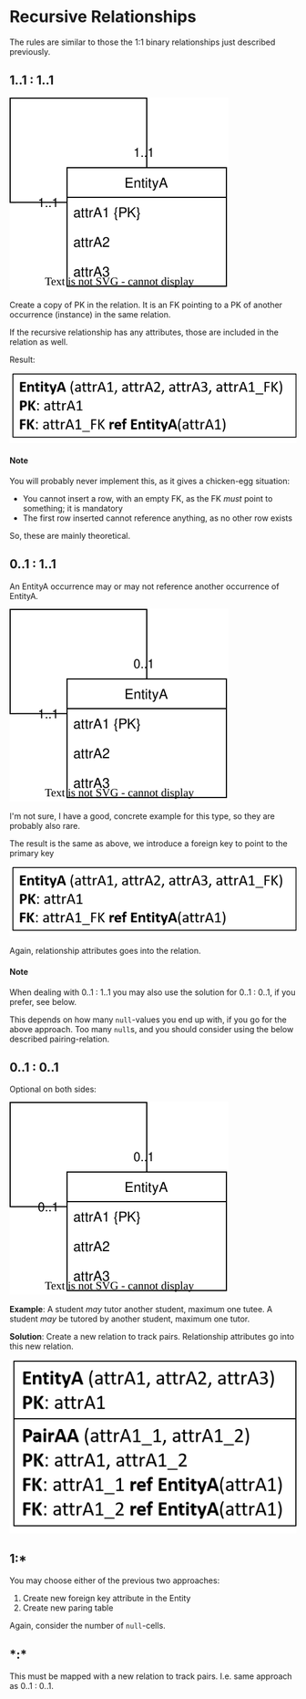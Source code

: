﻿# Recursive Relationships

The rules are similar to those the 1:1 binary relationships just described previously.

## 1..1 : 1..1

![](1to1rec-mandatory.svg)

Create a copy of PK in the relation. It is an FK pointing to a PK of another occurrence (instance) in the same relation.

If the recursive relationship has any attributes, those are included in the relation as well.

Result:

![](1to1-man-rec.png)

#### Note
You will probably never implement this, as it gives a chicken-egg situation:
* You cannot insert a row, with an empty FK, as the FK _must_ point to something; it is mandatory
* The first row inserted cannot reference anything, as no other row exists

So, these are mainly theoretical.

## 0..1 : 1..1

An EntityA occurrence may or may not reference another occurrence of EntityA.

![](1to1-man-op-rec.svg)

I'm not sure, I have a good, concrete example for this type, so they are probably also rare.

The result is the same as above, we introduce a foreign key to point to the primary key

![](1to1-man-rec.png)

Again, relationship attributes goes into the relation.

#### Note

When dealing with 0..1 : 1..1 you may also use the solution for 0..1 : 0..1, if you prefer, see below.

This depends on how many `null`-values you end up with, if you go for the above approach. Too many `null`s, and you should consider using the below described pairing-relation.

## 0..1 : 0..1

Optional on both sides:

![](1to1-op-op-rec.svg)

**Example**: A student _may_ tutor another student, maximum one tutee. 
A student _may_ be tutored by another student, maximum one tutor.

**Solution**: Create a new relation to track pairs. Relationship attributes go into this new relation.

![](1to1-op-op-relation.png)

## 1:*

You may choose either of the previous two approaches:

1) Create new foreign key attribute in the Entity
2) Create new paring table

Again, consider the number of `null`-cells.

## \*:*

This must be mapped with a new relation to track pairs. I.e. same approach as 0..1 : 0..1.
